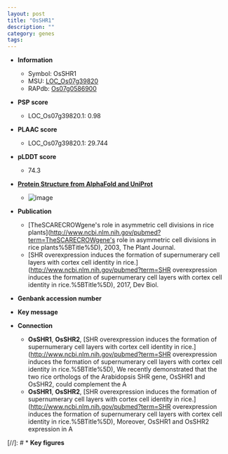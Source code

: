 ```yaml
---
layout: post
title: "OsSHR1"
description: ""
category: genes
tags: 
---
```


* **Information**  
    + Symbol: OsSHR1  
    + MSU: [LOC_Os07g39820](http://rice.plantbiology.msu.edu/cgi-bin/ORF_infopage.cgi?orf=LOC_Os07g39820)  
    + RAPdb: [Os07g0586900](http://rapdb.dna.affrc.go.jp/viewer/gbrowse_details/irgsp1?name=Os07g0586900)  

* **PSP score**  
    + LOC_Os07g39820.1: 0.98 

* **PLAAC score**  
    + LOC_Os07g39820.1: 29.744 

* **pLDDT score**
    + 74.3

* **[Protein Structure from AlphaFold and UniProt](https://www.uniprot.org/uniprotkb/Q8H2X8/entry#structure)**
    + ![image](https://ricepsp.github.io/images/Q8/AF-Q8H2X8-F1.png)

* **Publication**  
    + [TheSCARECROWgene's role in asymmetric cell divisions in rice plants](http://www.ncbi.nlm.nih.gov/pubmed?term=TheSCARECROWgene's role in asymmetric cell divisions in rice plants%5BTitle%5D), 2003, The Plant Journal.
    + [SHR overexpression induces the formation of supernumerary cell layers with cortex cell identity in rice.](http://www.ncbi.nlm.nih.gov/pubmed?term=SHR overexpression induces the formation of supernumerary cell layers with cortex cell identity in rice.%5BTitle%5D), 2017, Dev Biol.

* **Genbank accession number**  

* **Key message**  

* **Connection**  
    + __OsSHR1__, __OsSHR2__, [SHR overexpression induces the formation of supernumerary cell layers with cortex cell identity in rice.](http://www.ncbi.nlm.nih.gov/pubmed?term=SHR overexpression induces the formation of supernumerary cell layers with cortex cell identity in rice.%5BTitle%5D),  We recently demonstrated that the two rice orthologs of the Arabidopsis SHR gene, OsSHR1 and OsSHR2, could complement the A
    + __OsSHR1__, __OsSHR2__, [SHR overexpression induces the formation of supernumerary cell layers with cortex cell identity in rice.](http://www.ncbi.nlm.nih.gov/pubmed?term=SHR overexpression induces the formation of supernumerary cell layers with cortex cell identity in rice.%5BTitle%5D),  Moreover, OsSHR1 and OsSHR2 expression in A

[//]: # * **Key figures**  


